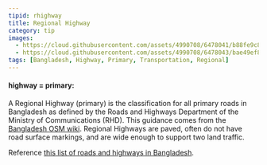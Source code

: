 ```yaml
---
tipid: rhighway
title: Regional Highway
category: tip
images:
  - https://cloud.githubusercontent.com/assets/4990708/6478041/b88fe9c8-c1f8-11e4-88e0-264cb9bea612.PNG
  - https://cloud.githubusercontent.com/assets/4990708/6478043/bae49ef8-c1f8-11e4-9272-daf36e2f1389.PNG
tags: [Bangladesh, Highway, Primary, Transportation, Regional]
---
```


#### highway = primary:

A Regional Highway (primary) is the classification for all primary roads in Bangladesh as defined by the Roads and Highways Department of the Ministry of Communications (RHD).  This guidance comes from the [Bangladesh OSM wiki](http://wiki.openstreetmap.org/wiki/WikiProject_Bangladesh). Regional Highways are paved, often do not have road surface markings, and are wide enough to support two land traffic.

Reference [this list of roads and highways in Bangladesh](http://en.wikipedia.org/wiki/List_of_roads_in_Bangladesh).



<br/>
